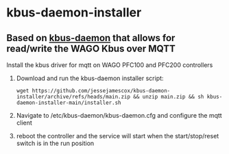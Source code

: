 # kbus-daemon-installer
## Based on [kbus-daemon](https://github.com/jessejamescox/wago-kbus-daemon) that allows for read/write the WAGO Kbus over MQTT

Install the kbus driver for mqtt on WAGO PFC100 and PFC200 controllers

1. Download and run the kbus-daemon installer script:

    `wget https://github.com/jessejamescox/kbus-daemon-installer/archive/refs/heads/main.zip && unzip main.zip && sh kbus-daemon-installer-main/installer.sh`

2. Navigate to /etc/kbus-daemon/kbus-daemon.cfg and configure the mqtt client

5. reboot the controller and the service will start when the start/stop/reset switch is in the run position